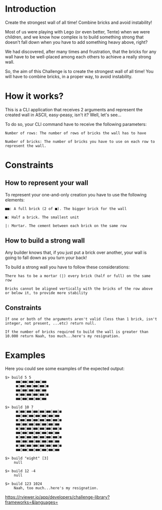 # Introduction
Create the strongest wall of all time! Combine bricks and avoid instability!

Most of us were playing with Lego (or even better, Tente) when we were children, and we know how complex is to build something strong that doesn't fall down when you have to add something heavy above, right?

We had discovered, after many times and frustration, that the bricks for any wall have to be well-placed among each others to achieve a really strong wall.

So, the aim of this Challenge is to create the strongest wall of all time! You will have to combine bricks, in a proper way, to avoid instability.

# How it works?

This is a CLI application that receives 2 arguments and represent the created wall in ASCII, easy-peasy, isn't it? Well, let's see...

To do so, your CLI command have to receive the following parameters:

    Number of rows: The number of rows of bricks the wall has to have

    Number of bricks: The number of bricks you have to use on each row to represent the wall.

# Constraints
## How to represent your wall

To represent your one-and-only creation you have to use the following elements:

    ■■: A full brick (2 of ■). The bigger brick for the wall

    ■: Half a brick. The smallest unit

    |: Mortar. The cement between each brick on the same row

## How to build a strong wall

Any builder knows that, if you just put a brick over another, your wall is going to fall down as you turn your back!

To build a strong wall you have to follow these considerations:

    There has to be a mortar (|) every brick (half or full) on the same row

    Bricks cannot be aligned vertically with the bricks of the row above or below it, to provide more stability

## Constraints

    If one or both of the arguments aren't valid (less than 1 brick, isn't integer, not present, ...etc) return null.

    If the number of bricks required to build the wall is greater than 10.000 return Naah, too much...here's my resignation.

# Examples

Here you could see some examples of the expected output:
<pre><code>$> build 5 5
     ■■|■■|■■|■■|■■
     ■|■■|■■|■■|■■|■
     ■■|■■|■■|■■|■■
     ■|■■|■■|■■|■■|■
     ■■|■■|■■|■■|■■

$> build 10 7
     ■|■■|■■|■■|■■|■■|■■|■
     ■■|■■|■■|■■|■■|■■|■■
     ■|■■|■■|■■|■■|■■|■■|■
     ■■|■■|■■|■■|■■|■■|■■
     ■|■■|■■|■■|■■|■■|■■|■
     ■■|■■|■■|■■|■■|■■|■■
     ■|■■|■■|■■|■■|■■|■■|■
     ■■|■■|■■|■■|■■|■■|■■
     ■|■■|■■|■■|■■|■■|■■|■
     ■■|■■|■■|■■|■■|■■|■■

$> build "eight" [3]
    null
    
$> build 12 -4
    null
    
$> build 123 1024
    Naah, too much...here's my resignation.
</pre></code>

https://rviewer.io/app/developers/challenge-library?frameworks=&languages=